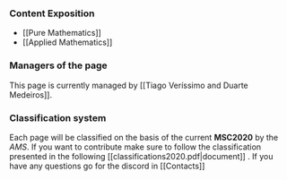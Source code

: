 ### Content Exposition
- [[Pure Mathematics]]
- [[Applied Mathematics]]

### Managers of the page
This page is currently managed by [[Tiago Veríssimo and Duarte Medeiros]].

### Classification system
Each page will be classified on the basis of the current **MSC2020** by the *AMS*.
If you want to contribute make sure to follow the classification presented in the following [[classifications2020.pdf|document]] .
If you have any questions go for the discord in [[Contacts]]